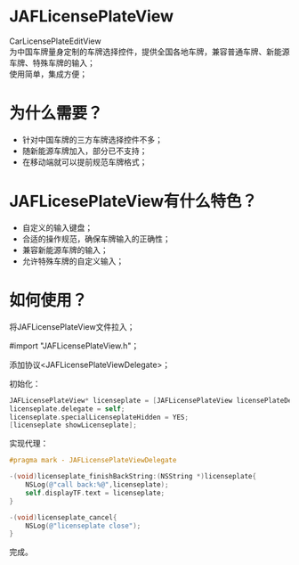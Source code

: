 # JAFLicensePlateView
CarLicensePlateEditView  
为中国车牌量身定制的车牌选择控件，提供全国各地车牌，兼容普通车牌、新能源车牌、特殊车牌的输入；  
使用简单，集成方便；  

# 为什么需要？

- 针对中国车牌的三方车牌选择控件不多；
- 随新能源车牌加入，部分已不支持；
- 在移动端就可以提前规范车牌格式；

# JAFLicesePlateView有什么特色？

- 自定义的输入键盘；
- 合适的操作规范，确保车牌输入的正确性；
- 兼容新能源车牌的输入；
- 允许特殊车牌的自定义输入；

# 如何使用？

将JAFLicensePlateView文件拉入；

\#import "JAFLicensePlateView.h"；

添加协议\<JAFLicensePlateViewDelegate>；

初始化：

```objective-c
JAFLicensePlateView* licenseplate = [JAFLicensePlateView licensePlateDefaultNumber:self.displayTF.text];
licenseplate.delegate = self;
licenseplate.specialLicenseplateHidden = YES;
[licenseplate showLicenseplate];
```

实现代理：

```objective-c
#pragma mark - JAFLicensePlateViewDelegate

-(void)licenseplate_finishBackString:(NSString *)licenseplate{
    NSLog(@"call back:%@",licenseplate);
    self.displayTF.text = licenseplate;
}

-(void)licenseplate_cancel{
    NSLog(@"licenseplate close");
}
```

完成。